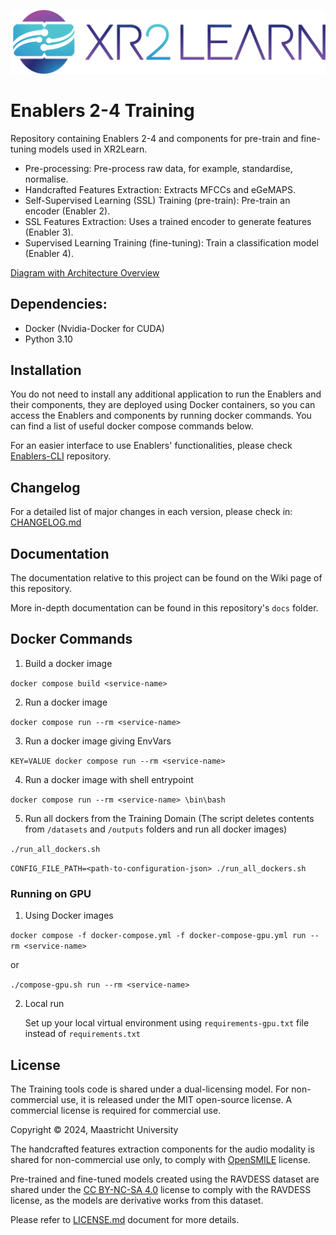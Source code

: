 ![XR2Learn](https://raw.githubusercontent.com/XR2Learn/.github/5c0fada6136915b389c1cd2151a0dd2cfc4a5aac/images/XR2Learn%20logo.png)

# Enablers 2-4 Training

Repository containing Enablers 2-4 and components for pre-train and fine-tuning models used in XR2Learn.

- Pre-processing: Pre-process raw data, for example, standardise, normalise.
- Handcrafted Features Extraction: Extracts MFCCs and eGeMAPS.
- Self-Supervised Learning (SSL) Training (pre-train): Pre-train an encoder (Enabler 2).
- SSL Features Extraction: Uses a trained encoder to generate features (Enabler 3).
- Supervised Learning Training (fine-tuning): Train a classification model (Enabler 4).

[Diagram with Architecture Overview](https://drive.google.com/file/d/1k3yLi9Y8tasFMJFNxIwKY-nRJzPdKPLw/view?usp=sharing)

## Dependencies:

- Docker (Nvidia-Docker for CUDA)
- Python 3.10

## Installation

You do not need to install any additional application to run the Enablers and their components, they are deployed using
Docker containers, so you can access the Enablers and components by running docker commands.
You can find a list of useful docker compose commands below.

For an easier interface to use Enablers' functionalities, please
check [Enablers-CLI](https://github.com/XR2Learn/Enablers-CLI) repository.

## Changelog

For a detailed list of major changes in each version, please check in:
[CHANGELOG.md]

## Documentation

The documentation relative to this project can be found on the Wiki page of this repository.

More in-depth documentation can be found in this repository's `docs` folder.

## Docker Commands

1. Build a docker image

`docker compose build <service-name>`

2. Run a docker image

`docker compose run --rm <service-name>`

3. Run a docker image giving EnvVars

`KEY=VALUE docker compose run --rm <service-name>`

4. Run a docker image with shell entrypoint

`docker compose run --rm <service-name> \bin\bash`

5. Run all dockers from the Training Domain (The script deletes contents from `/datasets` and `/outputs` folders and run
   all
   docker images)

`./run_all_dockers.sh`

`CONFIG_FILE_PATH=<path-to-configuration-json> ./run_all_dockers.sh`

### Running on GPU

1. Using Docker images

`docker compose -f docker-compose.yml -f docker-compose-gpu.yml run --rm <service-name>`

or

`./compose-gpu.sh run --rm <service-name>`

2. Local run

   Set up your local virtual environment using `requirements-gpu.txt` file instead of `requirements.txt`

## License

The Training tools code is shared under a dual-licensing model. For non-commercial use, it is released under the MIT
open-source license. A commercial license is required for commercial use.

Copyright © 2024, Maastricht University

The handcrafted features extraction components for the audio modality is shared for non-commercial use only, to comply
with [OpenSMILE](https://github.com/audeering/opensmile-python) license.

Pre-trained and fine-tuned models created using the RAVDESS dataset are shared under
the [CC BY-NC-SA 4.0](https://creativecommons.org/licenses/by-nc-sa/4.0/deed.en) license to
comply with the RAVDESS license, as the models are derivative works from this dataset.

Please refer to [LICENSE.md](LICENSE.md) document for more details.


[CHANGELOG.md]: CHANGELOG.md